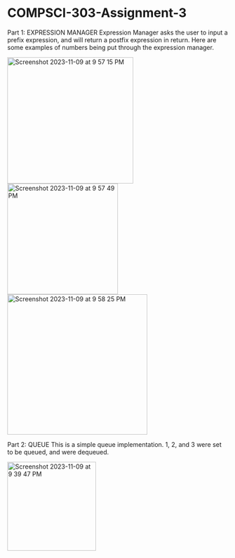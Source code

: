# COMPSCI-303-Assignment-3

Part 1: EXPRESSION MANAGER
Expression Manager asks the user to input a prefix expression, and will return a postfix expression in return.
Here are some examples of numbers being put through the expression manager.

<img width="287" alt="Screenshot 2023-11-09 at 9 57 15 PM" src="https://github.com/viirgovenus/COMPSCI-303-Assignment-3/assets/113569323/df722e1e-263a-48c6-aaf4-766050bdd3ab">

<img width="252" alt="Screenshot 2023-11-09 at 9 57 49 PM" src="https://github.com/viirgovenus/COMPSCI-303-Assignment-3/assets/113569323/a52cd78b-5c80-4f26-98da-92fab5f399c0">

<img width="319" alt="Screenshot 2023-11-09 at 9 58 25 PM" src="https://github.com/viirgovenus/COMPSCI-303-Assignment-3/assets/113569323/a09eef39-51c4-40dd-ba17-263e2f1ff412">


Part 2: QUEUE
This is a simple queue implementation. 1, 2, and 3 were set to be queued, and were dequeued.

<img width="202" alt="Screenshot 2023-11-09 at 9 39 47 PM" src="https://github.com/viirgovenus/COMPSCI-303-Assignment-3/assets/113569323/1798ab94-b32b-4668-adb5-d7b0e44407fa">
